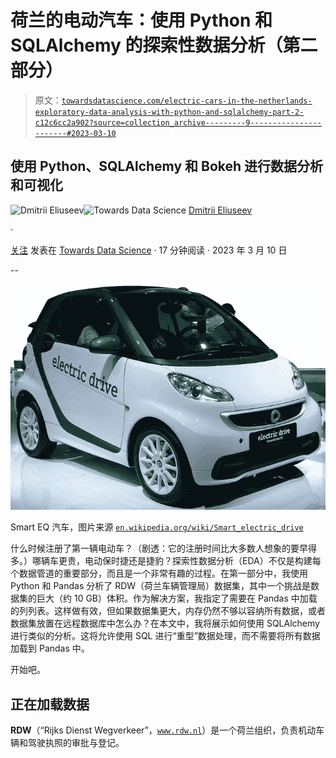 # 荷兰的电动汽车：使用 Python 和 SQLAlchemy 的探索性数据分析（第二部分）

> 原文：[`towardsdatascience.com/electric-cars-in-the-netherlands-exploratory-data-analysis-with-python-and-sqlalchemy-part-2-c12c6cc2a902?source=collection_archive---------9-----------------------#2023-03-10`](https://towardsdatascience.com/electric-cars-in-the-netherlands-exploratory-data-analysis-with-python-and-sqlalchemy-part-2-c12c6cc2a902?source=collection_archive---------9-----------------------#2023-03-10)

## 使用 Python、SQLAlchemy 和 Bokeh 进行数据分析和可视化

[](https://dmitryelj.medium.com/?source=post_page-----c12c6cc2a902--------------------------------)![Dmitrii Eliuseev](https://dmitryelj.medium.com/?source=post_page-----c12c6cc2a902--------------------------------)[](https://towardsdatascience.com/?source=post_page-----c12c6cc2a902--------------------------------)![Towards Data Science](https://towardsdatascience.com/?source=post_page-----c12c6cc2a902--------------------------------) [Dmitrii Eliuseev](https://dmitryelj.medium.com/?source=post_page-----c12c6cc2a902--------------------------------)

·

[关注](https://medium.com/m/signin?actionUrl=https%3A%2F%2Fmedium.com%2F_%2Fsubscribe%2Fuser%2F65c1f6ba75db&operation=register&redirect=https%3A%2F%2Ftowardsdatascience.com%2Felectric-cars-in-the-netherlands-exploratory-data-analysis-with-python-and-sqlalchemy-part-2-c12c6cc2a902&user=Dmitrii+Eliuseev&userId=65c1f6ba75db&source=post_page-65c1f6ba75db----c12c6cc2a902---------------------post_header-----------) 发表在 [Towards Data Science](https://towardsdatascience.com/?source=post_page-----c12c6cc2a902--------------------------------) · 17 分钟阅读 · 2023 年 3 月 10 日[](https://medium.com/m/signin?actionUrl=https%3A%2F%2Fmedium.com%2F_%2Fvote%2Ftowards-data-science%2Fc12c6cc2a902&operation=register&redirect=https%3A%2F%2Ftowardsdatascience.com%2Felectric-cars-in-the-netherlands-exploratory-data-analysis-with-python-and-sqlalchemy-part-2-c12c6cc2a902&user=Dmitrii+Eliuseev&userId=65c1f6ba75db&source=-----c12c6cc2a902---------------------clap_footer-----------)

--

[](https://medium.com/m/signin?actionUrl=https%3A%2F%2Fmedium.com%2F_%2Fbookmark%2Fp%2Fc12c6cc2a902&operation=register&redirect=https%3A%2F%2Ftowardsdatascience.com%2Felectric-cars-in-the-netherlands-exploratory-data-analysis-with-python-and-sqlalchemy-part-2-c12c6cc2a902&source=-----c12c6cc2a902---------------------bookmark_footer-----------)![](img/eb70cab9e1b8d3ded4a77f3599684a30.png)

Smart EQ 汽车，图片来源 [`en.wikipedia.org/wiki/Smart_electric_drive`](https://en.wikipedia.org/wiki/Smart_electric_drive)

什么时候注册了第一辆电动车？（剧透：它的注册时间比大多数人想象的要早得多。）哪辆车更贵，电动保时捷还是捷豹？探索性数据分析（EDA）不仅是构建每个数据管道的重要部分，而且是一个非常有趣的过程。在第一部分中，我使用 Python 和 Pandas 分析了 RDW（荷兰车辆管理局）数据集，其中一个挑战是数据集的巨大（约 10 GB）体积。作为解决方案，我指定了需要在 Pandas 中加载的列列表。这样做有效，但如果数据集更大，内存仍然不够以容纳所有数据，或者数据集放置在远程数据库中怎么办？在本文中，我将展示如何使用 SQLAlchemy 进行类似的分析。这将允许使用 SQL 进行“重型”数据处理，而不需要将所有数据加载到 Pandas 中。

开始吧。

## 正在加载数据

**RDW**（“Rijks Dienst Wegverkeer”，[`www.rdw.nl`](https://www.rdw.nl/)）是一个荷兰组织，负责机动车辆和驾驶执照的审批与登记。
